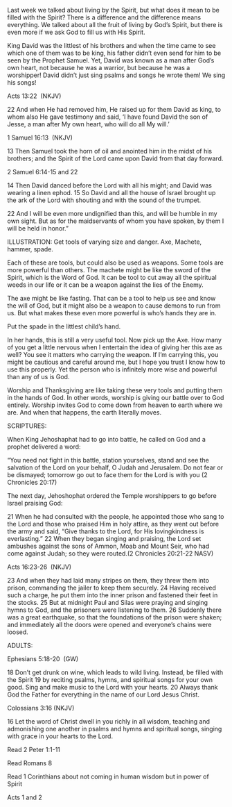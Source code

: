 Last week we talked about living by the Spirit, but what does it mean to be filled with the Spirit? There is a difference and the difference means everything. We talked about all the fruit of living by God’s Spirit, but there is even more if we ask God to fill us with His Spirit.

King David was the littlest of his brothers and when the time came to see which one of them was to be king, his father didn’t even send for him to be seen by the Prophet Samuel. Yet, David was known as a man after God’s own heart, not because he was a warrior, but because he was a worshipper! David didn’t just sing psalms and songs he wrote them! We sing his songs!

Acts 13:22  (NKJV)

22 And when He had removed him, He raised up for them David as king, to whom also He gave testimony and said, ‘I have found David the son of Jesse, a man after My own heart, who will do all My will.’

1 Samuel 16:13  (NKJV)

13 Then Samuel took the horn of oil and anointed him in the midst of his brothers; and the Spirit of the Lord came upon David from that day forward.

2 Samuel 6:14-15 and 22

14 Then David danced before the Lord with all his might; and David was wearing a linen ephod. 15 So David and all the house of Israel brought up the ark of the Lord with shouting and with the sound of the trumpet.

22 And I will be even more undignified than this, and will be humble in my own sight. But as for the maidservants of whom you have spoken, by them I will be held in honor.”

ILLUSTRATION:
Get tools of varying size and danger. Axe, Machete, hammer, spade.

Each of these are tools, but could also be used as weapons. Some tools are more powerful than others. The machete might be like the sword of the Spirit, which is the Word of God. It can be tool to cut away all the spiritual weeds in our life or it can be a weapon against the lies of the Enemy.

The axe might be like fasting. That can be a tool to help us see and know the will of God, but it might also be a weapon to cause demons to run from us. But what makes these even more powerful is who’s hands they are in.

Put the spade in the littlest child’s hand.

In her hands, this is still a very useful tool. Now pick up the Axe. How many of you get a little nervous when I entertain the idea of giving her this axe as well? You see it matters who carrying the weapon. If I’m carrying this, you might be cautious and careful around me, but I hope you trust I know how to use this properly. Yet the person who is infinitely more wise and powerful than any of us is God.

Worship and Thanksgiving are like taking these very tools and putting them in the hands of God. In other words, worship is giving our battle over to God entirely. Worship invites God to come down from heaven to earth where we are. And when that happens, the earth literally moves.

SCRIPTURES:

When King Jehoshaphat had to go into battle, he called on God and a prophet delivered a word:

“You need not fight in this battle, station yourselves, stand and see the salvation of the Lord on your behalf, O Judah and Jerusalem. Do not fear or be dismayed; tomorrow go out to face them for the Lord is with you (2 Chronicles 20:17)

The next day, Jehoshophat ordered the Temple worshippers to go before Israel praising God:

21 When he had consulted with the people, he appointed those who sang to the Lord and those who praised Him in holy attire, as they went out before the army and said, “Give thanks to the Lord, for His lovingkindness is everlasting.” 22 When they began singing and praising, the Lord set ambushes against the sons of Ammon, Moab and Mount Seir, who had come against Judah; so they were routed.(2 Chronicles 20:21-22 NASV)

Acts 16:23-26  (NKJV)

23 And when they had laid many stripes on them, they threw them into prison, commanding the jailer to keep them securely. 24 Having received such a charge, he put them into the inner prison and fastened their feet in the stocks. 25 But at midnight Paul and Silas were praying and singing hymns to God, and the prisoners were listening to them. 26 Suddenly there was a great earthquake, so that the foundations of the prison were shaken; and immediately all the doors were opened and everyone’s chains were loosed.

ADULTS:

Ephesians 5:18-20  (GW)

18 Don’t get drunk on wine, which leads to wild living. Instead, be filled with the Spirit 19 by reciting psalms, hymns, and spiritual songs for your own good. Sing and make music to the Lord with your hearts. 20 Always thank God the Father for everything in the name of our Lord Jesus Christ.

Colossians 3:16 (NKJV)

16 Let the word of Christ dwell in you richly in all wisdom, teaching and admonishing one another in psalms and hymns and spiritual songs, singing with grace in your hearts to the Lord.

Read 2 Peter 1:1-11

Read Romans 8

Read 1 Corinthians about not coming in human wisdom but in power of Spirit

Acts 1 and 2